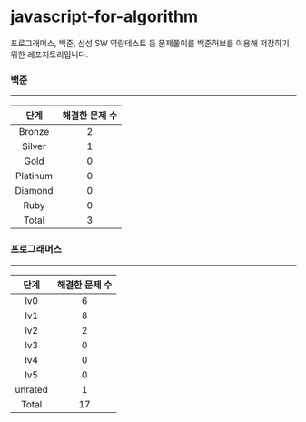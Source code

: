 
# javascript-for-algorithm

프로그래머스, 백준, 삼성 SW 역량테스트 등 문제풀이를 백준허브를 이용해 저장하기 위한 레포지토리입니다.


### 백준

---

|   단계   | 해결한 문제 수 |
| :------: | :------------: |
|  Bronze  |       2        |
|  Silver  |       1        |
|   Gold   |       0          |
| Platinum |       0      |
| Diamond  |       0       |
|   Ruby   |       0          |
|  Total   |       3         |



### 프로그래머스

---

|   단계   | 해결한 문제 수 |
| :------: | :------------:           |
|   lv0    |       6        |
|   lv1    |       8        |
|   lv2    |       2        |
|   lv3    |       0        |
|   lv4    |       0        |
|   lv5    |       0        |
|  unrated |       1    |
|  Total   |       17           |


